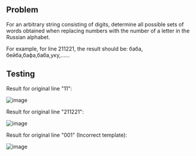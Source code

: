 ## Problem

For an arbitrary string consisting of digits, determine all possible sets of words obtained when replacing numbers with the number of a letter in the Russian alphabet. 

For example, for line 211221, the result should be:
баба, бейба,бафа,баба,уку,……

## Testing

Result for original line "11":

![image](https://user-images.githubusercontent.com/76550825/166145074-ddcf9f93-4021-4164-895e-66d3d12694fc.png)

Result for original line "211221":

![image](https://user-images.githubusercontent.com/76550825/166145097-ce2dbc3d-e22b-447d-817b-3cde84ab7165.png)

Result for original line "001" (Incorrect template):

![image](https://user-images.githubusercontent.com/76550825/166145105-f724325e-7077-4351-9458-6cb149fb1cca.png)
